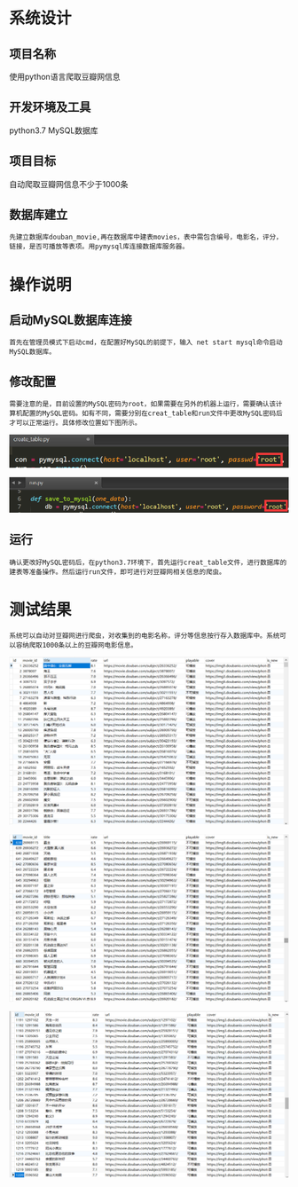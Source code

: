 # 系统设计
## 项目名称
使用python语言爬取豆瓣网信息
## 开发环境及工具
python3.7
MySQL数据库
## 项目目标
自动爬取豆瓣网信息不少于1000条
## 数据库建立
    先建立数据库douban_movie,再在数据库中建表movies，表中需包含编号，电影名，评分，链接，是否可播放等表项。用pymysql库连接数据库服务器。

# 操作说明
## 启动MySQL数据库连接
    首先在管理员模式下启动cmd，在配置好MySQL的前提下，输入 net start mysql命令启动MySQL数据库。
## 修改配置
    需要注意的是，目前设置的MySQL密码为root，如果需要在另外的机器上运行，需要确认该计算机配置的MySQL密码。如有不同，需要分别在creat_table和run文件中更改MySQL密码后才可以正常运行。具体修改位置如下图所示。
    
![image](https://github.com/QRuuuuu/python/blob/master/creat.png)

![image](https://github.com/QRuuuuu/python/blob/master/run.png)
## 运行
    确认更改好MySQL密码后，在python3.7环境下，首先运行creat_table文件，进行数据库的建表等准备操作。然后运行run文件，即可进行对豆瓣网相关信息的爬虫。

# 测试结果
    系统可以自动对豆瓣网进行爬虫，对收集到的电影名称，评分等信息按行存入数据库中。系统可以容纳爬取1000条以上的豆瓣网电影信息。
    
![image](https://github.com/QRuuuuu/python/blob/master/IMG_1522.PNG)

![image](https://github.com/QRuuuuu/python/blob/master/IMG_1525.PNG)

![image](https://github.com/QRuuuuu/python/blob/master/IMG_1527.PNG)
 

